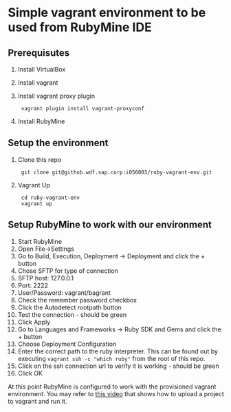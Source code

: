 # Simple vagrant environment to be used from RubyMine IDE

## Prerequisutes

1. Install VirtualBox
2. Install vagrant
3. Install vagrant proxy plugin

        vagrant plugin install vagrant-proxyconf
        
4. Install RubyMine


## Setup the environment

1. Clone this repo

        git clone git@github.wdf.sap.corp:i056003/ruby-vagrant-env.git
        
2. Vagrant Up

        cd ruby-vagrant-env
        vagrant up
        
## Setup RubyMine to work with our environment

1. Start RubyMine
2. Open File->Settings
  1. Go to Build, Execution, Deployment -> Deployment and click the + button
  1. Chose SFTP for type of connection
  1. SFTP host: 127.0.0.1
  1. Port: 2222
  1. User/Password: vagrant/bagrant
  1. Check the remember password checkbox
  1. Click the Autodetect rootpath button
  1. Test the connection - should be green
  1. Click Apply
3. Go to Languages and Frameworks -> Ruby SDK and Gems and click the + button
  1. Choose Deployment Configuration
  1. Enter the correct path to the ruby interpreter. This can be found out by executing `vagrant ssh -c "which ruby"` from the root of this repo.
  1. Click on the ssh connection url to verify it is working - should be green
  1. Click OK

At this point RubyMine is configured to work with the provisioned vagrant environment. You may refer to [this video](https://www.youtube.com/watch?v=5KQUhMM_99Y) that shows how to upload a project to vagrant and run it.
  

